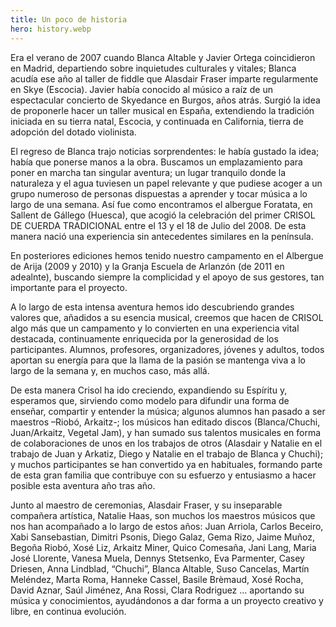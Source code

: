 ```yaml
---
title: Un poco de historia
hero: history.webp
---
```


Era el verano de 2007 cuando Blanca Altable y Javier Ortega coincidieron en Madrid, departiendo sobre inquietudes culturales y vitales; Blanca acudía ese año al taller de fiddle que Alasdair Fraser imparte regularmente en Skye (Escocia). Javier había conocido al músico a raíz de un espectacular concierto de Skyedance en Burgos, años atrás. Surgió la idea de proponerle hacer un taller musical en España, extendiendo la tradición iniciada en su tierra natal, Escocia, y continuada en California, tierra de adopción del dotado violinista.

El regreso de Blanca trajo noticias sorprendentes: le había gustado la idea; había que ponerse manos a la obra. Buscamos un emplazamiento para poner en marcha tan singular aventura; un lugar tranquilo donde la naturaleza y el agua tuviesen un papel relevante y que pudiese acoger a un grupo numeroso de personas dispuestas a aprender y tocar música a lo largo de una semana. Así fue como encontramos el albergue Foratata, en Sallent de Gállego (Huesca), que acogió la celebración del primer CRISOL DE CUERDA TRADICIONAL entre el 13 y el 18 de Julio del 2008. De esta manera nació una experiencia sin antecedentes similares en la península.

En posteriores ediciones hemos tenido nuestro campamento en el Albergue de Arija (2009 y 2010) y la Granja Escuela de Arlanzón (de 2011 en adealnte), buscando siempre la complicidad y el apoyo de sus gestores, tan importante para el proyecto.

A lo largo de esta intensa aventura hemos ido descubriendo grandes valores que, añadidos a su esencia musical, creemos que hacen de CRISOL algo más que un campamento y lo convierten en una experiencia vital destacada, continuamente enriquecida por la generosidad de los participantes. Alumnos, profesores, organizadores, jóvenes y adultos, todos aportan su energía para que la llama de la pasión se mantenga viva a lo largo de la semana y, en muchos caso, más allá.

De esta manera Crisol ha ido creciendo, expandiendo su Espíritu y, esperamos que, sirviendo como modelo para difundir una forma de enseñar, compartir y entender la música; algunos alumnos han pasado a ser maestros –Riobó, Arkaitz-; los músicos han editado discos (Blanca/Chuchi, Juan/Arkaitz, Vegetal Jam), y han sumado sus talentos musicales en forma de colaboraciones de unos en los trabajos de otros (Alasdair y Natalie en el trabajo de Juan y Arkatiz, Diego y Natalie en el trabajo de Blanca y Chuchi); y muchos participantes se han convertido ya en habituales, formando parte de esta gran familia que contribuye con su esfuerzo y entusiasmo a hacer posible esta aventura año tras año.

Junto al maestro de ceremonias, Alasdair Fraser, y su inseparable compañera artística, Natalie Haas, son muchos los maestros músicos que nos han acompañado a lo largo de estos años: Juan Arriola, Carlos Beceiro, Xabi Sansebastian, Dimitri Psonis, Diego Galaz, Gema Rizo, Jaime Muñoz, Begoña Riobó, Xosé Liz, Arkaitz Miner, Quico Comesaña, Jani Lang, Maria José Llorente, Vanesa Muela, Dennys Stetsenko, Eva Parmenter, Casey Driesen, Anna Lindblad, “Chuchi”, Blanca Altable, Suso Cancelas, Martín Meléndez, Marta Roma, Hanneke Cassel, Basile Brèmaud, Xosé Rocha, David Aznar, Saúl Jiménez, Ana Rossi, Clara Rodriguez … aportando su música y conocimientos, ayudándonos a dar forma a un proyecto creativo y libre, en continua evolución.
